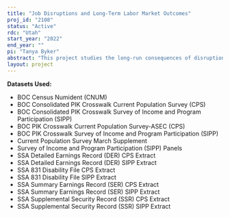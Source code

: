 ```yaml
---
title: "Job Disruptions and Long-Term Labor Market Outcomes"
proj_id: "2108"
status: "Active"
rdc: "Utah"
start_year: "2022"
end_year: ""
pi: "Tanya Byker"
abstract: "This project studies the long-run consequences of disruptions in labor-market activity. Despite widespread interest in how workers respond to job disruptions such as shifts in labor demand and shocks to worker health, research has been limited by the challenge of linking workers' long-run outcomes to their exposure to these shocks. We request access to the restricted-use versions of the Survey of Income and Program Participation (SIPP) and the Basic Monthly panels and March Annual Social and Economic Supplement to the Current Population Survey (CPS), linkable via PIK to the Supplemental Security Record (SSR), the 831-files, and extracts from the Master Earnings File and NUMIDENT from the Social Security Administration. This linkage will allow researchers to connect exposure to locally determined job disruptions to long-run outcomes of interest such as employment, earnings, and reliance on social insurance programs."
layout: project
---
```


**Datasets Used:**

  - BOC Census Numident (CNUM) 
  - BOC Consolidated PIK Crosswalk Current Population Survey (CPS) 
  - BOC Consolidated PIK Crosswalk Survey of Income and Program Participation (SIPP) 
  - BOC PIK Crosswalk Current Population Survey-ASEC (CPS) 
  - BOC PIK Crosswalk Survey of Income and Program Participation (SIPP) 
  - Current Population Survey March Supplement 
  - Survey of Income and Program Participation (SIPP) Panels 
  - SSA Detailed Earnings Record (DER) CPS Extract 
  - SSA Detailed Earnings Record (DER) SIPP Extract 
  - SSA 831 Disability File CPS Extract 
  - SSA 831 Disability File SIPP Extract 
  - SSA Summary Earnings Record (SER) CPS Extract 
  - SSA Summary Earnings Record (SER) SIPP Extract 
  - SSA Supplemental Security Record (SSR) CPS Extract 
  - SSA Supplemental Security Record (SSR) SIPP Extract 

